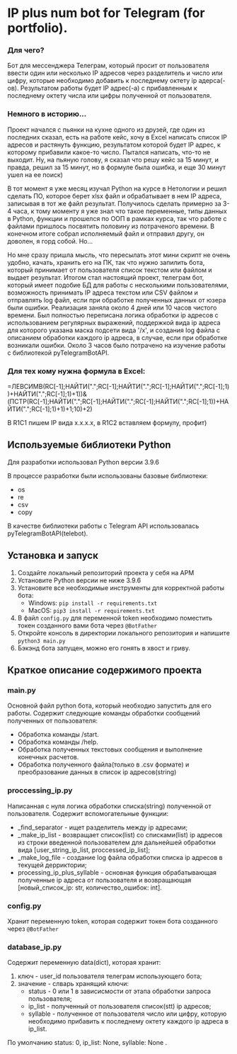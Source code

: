 # IP plus num bot for Telegram (for portfolio).

### Для чего?
Бот для мессенджера Телеграм, который просит от пользователя ввести один или несколько IP адресов через разделитель и число или цифру, которые необходимо добавить к  последнему октету ip адерса(-ов). Результатом работы будет IP адрес(-а) с прибавленным к последнему октету числа или цифры полученной от пользователя.

### Немного в историю...
Проект начался c пьянки на кухне одного из друзей, где один из последних сказал, есть на работе кейс, хочу в Excel написать список IP адресов и растянуть функцию, результатом которой будет IP адрес, к которому прибавили какое-то число. Пытался написать, что-то не  выходит. Ну, на пьяную голову, я сказал что решу кейс за 15 минут, и правда, решил за 15 минут, но в формуле была ошибка, и еще 30 минут ушел на ее поиск)

В тот момент я уже месяц изучал Python на курсе в Нетологии и решил сделать ПО, которое берет xlsx файл и обрабатывает в нем IP адреса, записывая в тот же файл результат. Получилось сделать примерно за 3-4 часа, к тому моменту я уже знал что такое переменные, типы данных в Python, функции и прошелся по ООП в рамках курса, так что работе с файлами пришлось посвятить половину из потраченого времени. В конечном итоге собрал исполняемый файл и отправил другу, он доволен, я горд собой. Но...

Но мне сразу пришла мысль, что пересылать этот мини скрипт не очень удобно, качать, хранить его на ПК, так что нужно запилить бота, который принимает от пользователя список текстом или файлом и выдает результат. Итогом стал настоящий проект, телеграм бот, который имеет подобие БД для работы с несколькими пользователями, возможность принимать IP адреса текстом или CSV файлом и отправлять log файл, если при обработке полученных данных от юзера были ошибки. Реализация заняла около 4 дней или 10 часов чистого времени. Был полностью переписана логика обработки ip адресов с использованием регулярных выражений, поддержкой вида ip адреса для которого указана маска подсети вида '/x', и создания log файла с описанием обработки каждого ip адреса, в  случае, если при обработке возникали ошибки. Около 3 часов было потрачено на изучение работы с библиотекой pyTelegramBotAPI.

### Для тех кому нужна формула в Excel:
=ЛЕВСИМВ(RC[-1];НАЙТИ(".";RC[-1];НАЙТИ(".";RC[-1];НАЙТИ(".";RC[-1];1))+НАЙТИ(".";RC[-1];1)+1))&(ПСТР(RC[-1];НАЙТИ(".";RC[-1];НАЙТИ(".";RC[-1];НАЙТИ(".";RC[-1];1))+НАЙТИ(".";RC[-1];1)+1)+1;10)+2)

В R1C1 пишем IP вида x.x.x.x, в R1C2 вставляем формулу, профит) 

## Используемые библиотеки Python
Для разработки использовал Python версии 3.9.6

В процессе разработки были использованы базовые библиотеки:
* os
* re
* csv
* copy

В качестве библиотеки работы с Telegram API использовалась pyTelegramBotAPI(telebot).

## Установка и запуск
1. Создайте локальный репозиторий проекта у себя на АРМ
2. Установите Python версии не ниже 3.9.6
3. Установите все необходимые инструменты для корректной работы бота:
    * Windows: ```pip install -r requirements.txt```
    * MacOS: ```pip3 install -r requirements.txt```
4. В файл ```config.py``` для переменной token необходимо поместить токен созданного вами бота через ```@BotFather```
5. Откройте консоль в директории локального репозитория и напишите ```python3 main.py```
6. Бэкэнд бота запущен, можно его гонять в хвост и гриву.

## Краткое описание содержимого проекта
### main.py
Основной файл python бота, который необходио запустить для его работы. Содержит следующие команды обработки сообщений полученных от пользователя:
* Обработка команды /start.
* Обработка команды /help.
* Обработка полученных текстовых сообщения и выполнение конечных расчетов.
* Обработка полученного файла(только в .csv формате) и преобразование данных в список ip адресов(string)

### proccessing_ip.py
Написанная с нуля логика обработки списка(string) полученной от пользователя. Содержит вспомогательные функции:
* _find_separator - ищет разделитель между ip адресами;
* _make_ip_list - возвращает список(list) со списками(list) ip адресов из строки введенной пользователем для дальнейшей обработки вида [user_string_ip_list, proccessed_ip_list];
* _make_log_file - создание log файла обработки списка ip адресов в текущей дерриктории;
* processing_ip_plus_syllable - основная функция обрабатывающая полученные ip адреса от пользователя и возвращающая [новый_список_ip: str, количество_ошибок: int].

### config.py
Хранит переменную token, которая содержит токен бота созданного через ```@BotFather```

### database_ip.py
Содержит переменную data(dict), которая хранит:
1. ключ - user_id пользователя телеграм использующего бота;
2. значение - слварь хранящий ключи:
    * status - 0 или 1 в зависисмости от этапа обработки запроса пользователя;
    * ip_list - полученный от пользователя список(stt) ip адресов;
    * syllable - полученное от пользователя число или цифру, которую необходимо прибавить к последнему октету каждого ip адреса в ip_list.
       
По умолчанию status: 0, ip_list: None, syllable: None .
